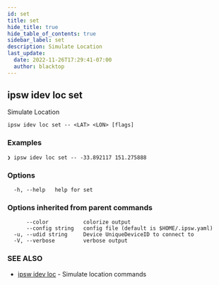 ```yaml
---
id: set
title: set
hide_title: true
hide_table_of_contents: true
sidebar_label: set
description: Simulate Location
last_update:
  date: 2022-11-26T17:29:41-07:00
  author: blacktop
---
```

## ipsw idev loc set

Simulate Location

```
ipsw idev loc set -- <LAT> <LON> [flags]
```

### Examples

```
❯ ipsw idev loc set -- -33.892117 151.275888
```

### Options

```
  -h, --help   help for set
```

### Options inherited from parent commands

```
      --color           colorize output
      --config string   config file (default is $HOME/.ipsw.yaml)
  -u, --udid string     Device UniqueDeviceID to connect to
  -V, --verbose         verbose output
```

### SEE ALSO

* [ipsw idev loc](/docs/cli/ipsw/idev/loc)	 - Simulate location commands

